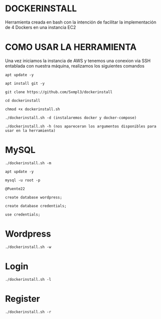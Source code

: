 # DOCKERINSTALL

Herramienta creada en bash con la intención de facilitar la implementación de 4 Dockers en una instancia EC2


# COMO USAR LA HERRAMIENTA

Una vez iniciamos la instancia de AWS y tenemos una conexion via SSH entablada con nuestra máquina, realizamos los siguientes comandos

    apt update -y
  
    apt install git -y

    git clone https://github.com/Sxmpl3/dockerinstall
  
    cd dockerinstall
  
    chmod +x dockerinstall.sh
  
    ./dockerinstall.sh -d (instalaremos docker y docker-compose)
  
    ./dockerinstall.sh -h (nos apareceran los argumentos disponibles para usar en la herramienta)

# MySQL

    ./dockerinstall.sh -m
  
    apt update -y 
  
    mysql -u root -p
  
    @Puente22
  
    create database wordpress;
  
    create database credentials;
  
    use credentials;
  
    
  
  # Wordpress
  
    ./dockerinstall.sh -w
    
# Login
  
    ./dockerinstall.sh -l
    
# Register
  
    ./dockerinstall.sh -r
  
  
  
  
